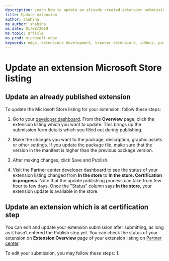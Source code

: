 ```yaml
---
description: Learn how to update an already created extension submission
title: Update extension
author: shahina
ms.author: shahina
ms.date: 01/08/2019
ms.topic: article
ms.prod: microsoft-edge
keywords: edge, extensions development, browser extensions, addons, partner center, developer
---
```


# Update an extension Microsoft Store listing

## Update an already published extension

To update the Microsoft Store listing for your extension, follow these steps:

1. Go to your [developer dashboard]. From the **Overview** page, click the extension listing which you want to update. This brings up the submission form details which you filled out during publishing.

1. Make the changes you want to the package, description, graphic assets or other settings. If you update the package file, make sure that the version in the manifest is higher than the previous package version.

1. After making changes, click Save and Publish.

1. Visit the Partner center developer dashboard to see the status of your extension listing changed from **In the store** to **In the store. Certification in progress**. Note that the update publishing process can take from few hour to few days. Once the "Status" column says **In the store**, your extension update is available in the store.

## Update an extension which is at certification step

You can edit and update your extension submission after submitting, as long as it hasn’t entered the Publish step yet. You can check the status of your extension on **Extension Overview** page of your extension listing on [Partner center].  

To edit your submission, you may follow these steps:
1. 


[developer dashboard]: https://go.microsoft.com/fwlink/?linkid=2099798
[Partner center]: https://go.microsoft.com/fwlink/?linkid=2099798
